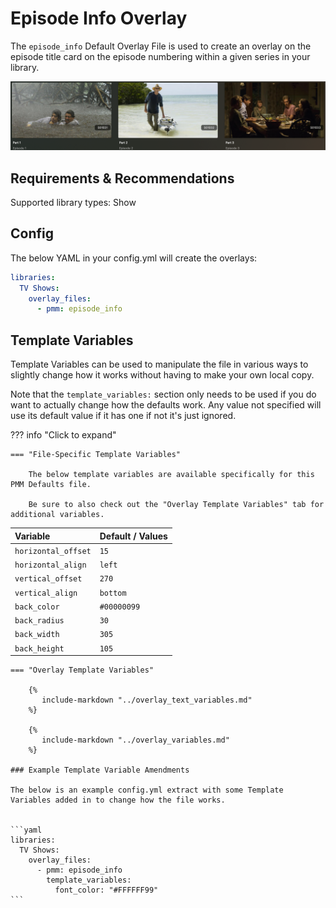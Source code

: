 # Episode Info Overlay

The `episode_info` Default Overlay File is used to create an overlay on the episode title card on the episode numbering within a given series in your library.

![](images/episode_info.png)

## Requirements & Recommendations

Supported library types: Show

## Config

The below YAML in your config.yml will create the overlays:

```yaml
libraries:
  TV Shows:
    overlay_files:
      - pmm: episode_info
```

## Template Variables

Template Variables can be used to manipulate the file in various ways to slightly change how it works without having to make your own local copy.

Note that the `template_variables:` section only needs to be used if you do want to actually change how the defaults work. Any value not specified will use its default value if it has one if not it's just ignored.

??? info "Click to expand"

    === "File-Specific Template Variables"

        The below template variables are available specifically for this PMM Defaults file.

        Be sure to also check out the "Overlay Template Variables" tab for additional variables.

| Variable              | Default / Values |
|:----------------------|:-----------------|
| `horizontal_offset`   | `15`             |
| `horizontal_align`    | `left`           |
| `vertical_offset`     | `270`            |
| `vertical_align`      | `bottom`         |
| `back_color`          | `#00000099`      |
| `back_radius`         | `30`             |
| `back_width`          | `305`            |
| `back_height`         | `105`            |

    === "Overlay Template Variables"

        {%
           include-markdown "../overlay_text_variables.md"
        %}

        {%
           include-markdown "../overlay_variables.md"
        %}

    ### Example Template Variable Amendments

    The below is an example config.yml extract with some Template Variables added in to change how the file works.


    ```yaml
    libraries:
      TV Shows:
        overlay_files:
          - pmm: episode_info
            template_variables:
              font_color: "#FFFFFF99"
    ```
